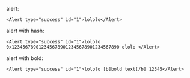 alert:

    <Alert type="success" id="1">lololo</Alert>

alert with hash:

    <Alert type="success" id="1">lololo  0x1234567890123456789012345678901234567890 ololo </Alert>

alert with bold:

    <Alert type="success" id="1">lololo [b]bold text[/b] 12345</Alert>
